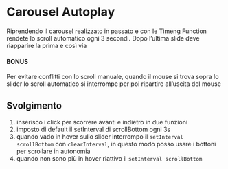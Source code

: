 # Carousel Autoplay

Riprendendo il carousel realizzato in passato e con le Timeng Function rendete lo scroll automatico ogni 3 secondi.
Dopo l’ultima slide deve riapparire la prima e così via

#### **BONUS**

Per evitare conflitti con lo scroll manuale, quando il mouse si trova sopra lo slider lo scroll automatico si interrompe per poi ripartire all’uscita del mouse

## Svolgimento

1. inserisco i click per scorrere avanti e indietro in due funzioni
2. imposto di default il setInterval di scrollBottom ogni 3s
3. quando vado in hover sullo slider interrompo il `setInterval scrollBottom` con `clearInterval`, in questo modo posso usare i bottoni per scrollare in autonomia
4. quando non sono più in hover riattivo il `setInterval scrollBottom`

